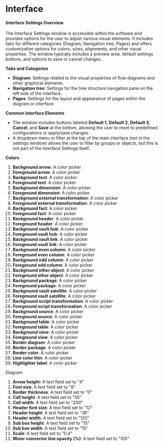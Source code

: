 # Interface

#### Interface Settings Overview

The Interface Settings window is accessible within the software and provides options for the user to adjust various visual elements. It includes tabs for different categories (Diagram, Navigation tree, Pages) and offers customization options for colors, sizes, alignments, and other visual properties. The window typically includes a preview area, default settings buttons, and options to save or cancel changes.

**Tabs and Categories**

* **Diagram**: Settings related to the visual properties of flow diagrams and other graphical elements.
* **Navigation tree**: Settings for the tree structure navigation pane on the left side of the interface.
* **Pages**: Settings for the layout and appearance of pages within the diagram or interface.

**Common Interface Elements**

* The window includes buttons labeled **Default 1**, **Default 2**, **Default 3**, **Cancel**, and **Save** at the bottom, allowing the user to reset to predefined configurations or apply/save changes.
* A dropdown menu or filter at the top of the main interface (not in the settings window) allows the user to filter by groups or objects, but this is not part of the Interface Settings itself.

&#x20;**Colors**

1. **Background arrow**: A color picker&#x20;
2. **Foreground arrow**: A color picker&#x20;
3. **Background text**: A color picker&#x20;
4. **Foreground text**: A color picker&#x20;
5. **Background dimension**: A color picker&#x20;
6. **Foreground dimension**: A color picker&#x20;
7. **Background external transformation**: A color picker
8. **Foreground external transformation**: A color picker
9. **Background fact**: A color picker
10. **Foreground fact**: A color picker&#x20;
11. **Background header**: A color picker&#x20;
12. **Foreground header**: A color picker&#x20;
13. **Background vault hub**: A color picker
14. **Foreground vault hub**: A color picker&#x20;
15. **Background vault link**: A color picker&#x20;
16. **Foreground vault link**: A color picker
17. **Background even column**: A color picker&#x20;
18. **Foreground even column**: A color picker&#x20;
19. **Background odd column**: A color picker&#x20;
20. **Foreground odd column**: A color picker&#x20;
21. **Background other object**: A color picker&#x20;
22. **Foreground other object**: A color picker&#x20;
23. **Background package**: A color picker&#x20;
24. **Foreground package**: A color picker&#x20;
25. **Background vault satellite**: A color picker&#x20;
26. **Foreground vault satellite**: A color picker
27. **Background script transformation**: A color picker
28. **Foreground script transformation**: A color picker&#x20;
29. **Background source**: A color picker&#x20;
30. **Foreground source**: A color picker&#x20;
31. **Background table**: A color picker&#x20;
32. **Foreground table**: A color picker&#x20;
33. **Background view**: A color picker
34. **Foreground view**: A color picker
35. **Border diagram**: A color picker&#x20;
36. **Border package**: A color picker&#x20;
37. **Border color**: A color picker
38. **Line color thin**: A color picker&#x20;
39. **Highlighter label**: A color picker&#x20;

&#x20; Diagram

1. **Arrow height:** A text field set to "4"
2. **Font size**: A text field set to "8"
3. **Border thickness**: A text field set to "0"
4. **Cell height**: A text field set to "50"
5. **Cell width**: A text field set to "200"
6. **Header font size**: A text field set to "12"
7. **Header height**: A text field set to "36"
8. **Header width**: A text field set to "120"
9. **Sub box height**: A text field set to "15"
10. **Sub box width**: A text field set to "15"
11. **Scale**: A text field set to "0.4"
12. **Minor connector line opacity (%)**: A text field set to "100"





####
